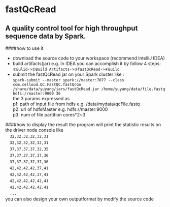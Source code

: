 fastQcRead
===
A quality control tool for high throughput sequence data by Spark.
---
####how to use it
* download the source code to your workspace (recommend IntelliJ IDEA)
* build artifacts(jar) e.g. In IDEA you can accomplish it by follow 4 steps:<br> `①Bulid->②Build Artifacts->③fastQcRead->④Build`
* submit the fastQcRead jar on your Spark cluster like :<br>
`spark-submit --master spark://master:7077 --class com.celloud.QC.FastQC.fastQcGo /share/data/yuyang/jars/fastQcRead.jar /home/yuyang/data/file.fastq hdfs://master:9000 36` <br>the 3 params expressed as <br>
p1: path of input file from hdfs e.g. /data/mydata/qcFile.fastq<br>
p2: uri of hdfsMaster e.g. hdfs://master:9000<br>
p3: num of file partition  cores*2~3<br>

####how to display the result
the program will print the statistic results on the driver node console like<br>
　`32,32,32,32,32,31`<br>
　`32,32,32,32,32,31`<br>
　`37,37,37,37,32,35`<br>
　`37,37,37,37,37,36`<br>
　`37,37,37,37,37,36`<br>
　`42,42,42,42,37,41`<br>
　`42,42,42,42,37,41`<br>
　`42,42,42,42,42,41`<br>
　`42,42,42,42,42,41`<br>
　`...`<br>
you can also design your own outputformat by modify the source code
